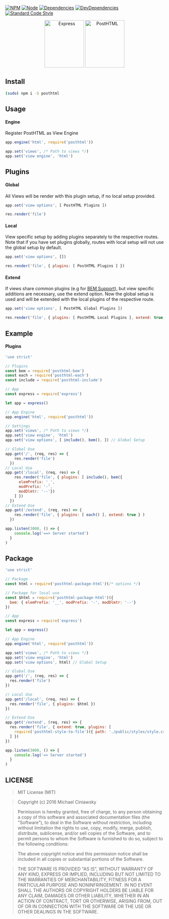 [![NPM][npm]][npm-url]
[![Node][node]][node-url]
[![Dependencies][deps]][deps-url]
[![DevDependencies][devdeps]][devdeps-url]
[![Standard Code Style][style]][style-url]

<div align="center">
    <img width="125" height="150" title="Express" src="https://worldvectorlogo.com/logos/109.svg">
    <img width="125" height="150" title="PostHTML " src="http://posthtml.github.io/posthtml/logo.svg">
</div>

## Install

```bash
(sudo) npm i -S posthtml
```

## Usage
#### Engine
Register PostHTML as View Engine

```javascript
app.engine('html', require('posthtml'))

app.set('views', /* Path to views */)
app.set('view engine', 'html')
```

## Plugins
#### Global

All Views will be render with this plugin setup, if no local setup provided.

```javascript
app.set('view options', [ PostHTML Plugins ])
```

```javascript
res.render('file')
```

#### Local

View specific setup by adding plugins separately to the respective routes. Note that if you have set plugins globally, routes with local setup will not use the global setup by default.

```javascript
app.set('view options', [])
```

```javascript
res.render('file', { plugins: [ PostHTML Plugins ] })
```

#### Extend

If views share common plugins (e.g for [BEM Support][bem]), but view specific additions are necessary, use the extend option. Now the global setup is used and will be extended with the local plugins of the respective route.

[bem]: https://github.com/rajdee/posthtml-bem

```js
app.set('view options', [ PostHTML Global Plugins ])
```

```js
res.render('file', { plugins: [ PostHTML Local Plugins ], extend: true, })
```

## Example
#### Plugins

```js
'use strict'

// Plugins
const bem = require('posthtml-bem')
const each = require('posthtml-each')
const include = require('posthtml-include')

// App
const express = require('express')

let app = express()

// App Engine
app.engine('html', require('posthtml'))

// Settings
app.set('views', /* Path to views */)
app.set('view engine', 'html')
app.set('view options', [ include(), bem(), ]) // Global Setup

// Global Use
app.get('/', (req, res) => {
    res.render('file')
  })
// Local Use
app.get('/local', (req, res) => {
    res.render('file', { plugins: [ include(), bem({
      elemPrefix: '_',
      modPrefix: '-',
      modDlmtr: '--'})
    ] })
  })
// Extend Use
app.get('/extend', (req, res) => {
    res.render('file', { plugins: [ each() ], extend: true } )
  })  

app.listen(3000, () => {
    console.log('==> Server started')
  }
)
```

## Package

```js
'use strict'

// Package
const html = require('posthtml-package-html')(/* options */)

// Package for local use
const $html = require('posthtml-package-html')({
  bem: { elemPrefix: '__', modPrefix: '-', modDlmtr: '--'}
})

// App
const express = require('express')

let app = express()

// App Engine
app.engine('html', require('posthtml'))

app.set('views', /* Path to views */)
app.set('view engine', 'html')
app.set('view options', html) // Global Setup

// Global Use
app.get('/', (req, res) => {
  res.render('file')
})

// Local Use
app.get('/local', (req, res) => {   
  res.render('file', { plugins: $html })
})

// Extend Use
app.get('/extend', (req, res) => {   
  res.render('file', { extend: true, plugins: [
    require('posthtml-style-to-file')({ path: './public/styles/style.css' })   
  ] })
})

app.listen(3000, () => {
    console.log('=> Server started')
  }
)
```

## LICENSE

> MIT License (MIT)

> Copyright (c) 2016 Michael Ciniawsky

> Permission is hereby granted, free of charge, to any person obtaining a copy
of this software and associated documentation files (the "Software"), to deal
in the Software without restriction, including without limitation the rights
to use, copy, modify, merge, publish, distribute, sublicense, and/or sell
copies of the Software, and to permit persons to whom the Software is
furnished to do so, subject to the following conditions:

> The above copyright notice and this permission notice shall be included in all
copies or substantial portions of the Software.

> THE SOFTWARE IS PROVIDED "AS IS", WITHOUT WARRANTY OF ANY KIND, EXPRESS OR
IMPLIED, INCLUDING BUT NOT LIMITED TO THE WARRANTIES OF MERCHANTABILITY,
FITNESS FOR A PARTICULAR PURPOSE AND NONINFRINGEMENT. IN NO EVENT SHALL THE
AUTHORS OR COPYRIGHT HOLDERS BE LIABLE FOR ANY CLAIM, DAMAGES OR OTHER
LIABILITY, WHETHER IN AN ACTION OF CONTRACT, TORT OR OTHERWISE, ARISING FROM,
OUT OF OR IN CONNECTION WITH THE SOFTWARE OR THE USE OR OTHER DEALINGS IN THE
SOFTWARE.

[npm]: https://img.shields.io/npm/v/express-posthtml.svg
[npm-url]: https://npmjs.com/package/express-posthtml

[node]: https://img.shields.io/node/v/gh-badges.svg?maxAge=2592000
[node-url]: https://nodejs.org

[deps]: https://david-dm.org/posthtml/express-posthtml.svg
[deps-url]: https://david-dm.org/posthtml/express-posthtml

[devdeps]: https://david-dm.org/posthtml/express-posthtml/dev-status.svg
[devdeps-url]: https://david-dm.org/posthtml/express-posthtml#info=devDependencies

[style]: https://img.shields.io/badge/code%20style-standard-yellow.svg
[style-url]: http://standardjs.com/

[travis]: http://img.shields.io/travis/posthtml/express-posthtml.svg
[travis-url]: https://travis-ci.org/posthtml/express-posthtml

[travis-rel]: http://img.shields.io/travis/posthtml/express-posthtml.svg?branch=release/1.0.0
[travis-rel-url]:https://travis-ci.org/posthtml/express-posthtml?branch=release/1.0.0

[travis-dev]: http://img.shields.io/travis/posthtml/express-posthtml.svg?branch=develop
[travis-dev-url]: https://travis-ci.org/posthtml/express-posthtml?branch=develop

[cover]: https://coveralls.io/repos/github/posthtml/express-posthtml/badge.svg?branch=master
[cover-url]: https://coveralls.io/github/posthtml/express-posthtml?branch=master

[cover-rel]: https://coveralls.io/repos/github/posthtml/express-posthtml/badge.svg?branch=release/1.0.0
[cover-rel-url]: https://coveralls.io/github/posthtml/express-posthtml?branch=release/1.0.0

[cover-dev]: https://coveralls.io/repos/github/posthtml/express-posthtml/badge.svg?branch=develop
[cover-dev-url]: https://coveralls.io/github/posthtml/express-posthtml?branch=develop

[license]: https://img.shields.io/github/license/posthtml/express-posthtml.svg
[license-url]: https://raw.githubusercontent.com/posthtml/express-posthtml/master/LICENSE
